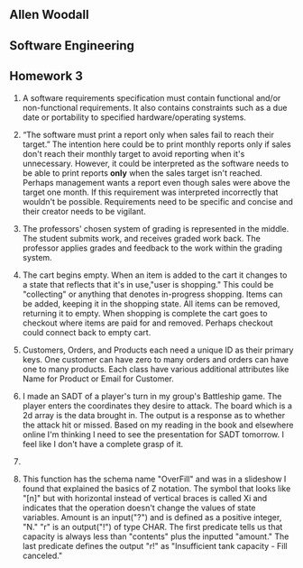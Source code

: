 ﻿## Allen Woodall
## Software Engineering
## Homework 3
1. A software requirements specification must contain functional and/or non-functional requirements. It also contains constraints such as a due date or portability to specified hardware/operating systems.

2. “The software must print a report only when sales fail to reach their
target.” 
The intention here could be to print monthly reports only if sales don't reach their monthly target to avoid reporting when it's unnecessary. However, it could be interpreted as the software needs to be able to print reports **only** when the sales target isn't reached. Perhaps management wants a report even though sales were above the target one month. If this requirement was interpreted incorrectly that wouldn't be possible. Requirements need to be specific and concise and their creator needs to be vigilant.

3. The professors' chosen system of grading is represented in the middle. The student submits work, and receives graded work back. The professor applies grades and feedback to the work within the grading system.

4.  The cart begins empty. When an item is added to the cart it changes to a state that reflects that it's in use,"user is shopping." This could be "collecting" or anything that denotes in-progress shopping. Items can be added, keeping it in the shopping state. All items can be removed, returning it to empty. When shopping is complete the cart goes to checkout where items are paid for and removed. Perhaps checkout could connect back to empty cart.

5.  Customers, Orders, and Products each need a unique ID as their primary keys. One customer can have zero to many orders and orders can have one to many products. Each class have various additional attributes like Name for Product or Email for Customer.

6.  I made an SADT of a player's turn in my group's Battleship game. The player enters the coordinates they desire to attack. The board which is a 2d array is the data brought in. The output is a response as to whether the attack hit or missed. Based on my reading in the book and elsewhere online I'm thinking I need to see the presentation for SADT tomorrow. I feel like I don't have a complete grasp of it.

7.  

8.  This function has the schema name "OverFill" and was in a slideshow I found that explained the basics of Z notation. The symbol that looks like "[n]" but with horizontal instead of vertical braces is called Xi and indicates that the operation doesn't change the values of state variables. Amount is an input("?") and is defined as a positive integer, "N." "r" is   an output("!") of type CHAR. The first predicate tells us that capacity is always less than "contents" plus the inputted "amount." The last predicate defines the output "r!" as "Insufficient tank capacity - Fill canceled."  